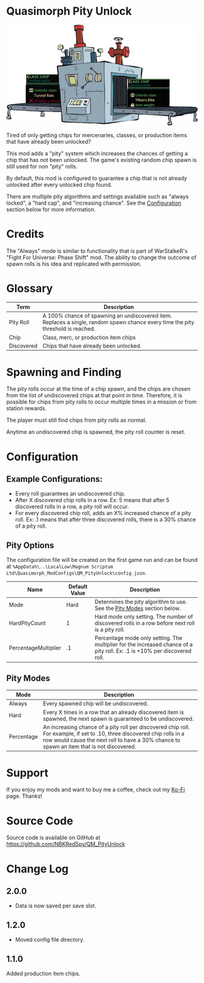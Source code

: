 # Quasimorph Pity Unlock

![thumbnail icon](media/thumbnail.png)

Tired of only getting chips for mercenaries, classes, or production items that have already been unlocked?

This mod adds a "pity" system which increases the chances of getting a chip that has not been unlocked.  The game's existing random chip spawn is still used for non "pity" rolls.

By default, this mod is configured to guarantee a chip that is not already unlocked after every unlocked chip found.

There are multiple pity algorithms and settings available such as "always locked", a "hard cap", and "increasing chance".  See the [Configuration](#configuration) section below for more information.

# Credits
The "Always" mode is similar to functionality that is part of WarStalkeR's "Fight For Universe: Phase Shift" mod. The ability to change the outcome of spawn rolls is his idea and replicated with permission.

# Glossary
|Term|Description|
|--|--|
|Pity Roll|A 100% chance of spawning an undiscovered item.  Replaces a single, random spawn chance every time the pity threshold is reached.|
|Chip|Class, merc, or production item chips|
|Discovered|Chips that have already been unlocked.|

# Spawning and Finding
The pity rolls occur at the time of a chip spawn, and the chips are chosen from the list of undiscovered chips at that point in time.  Therefore, it is possible for chips from pity rolls to occur multiple times in a mission or from station rewards.  

The player must still find chips from pity rolls as normal.

Anytime an undiscovered chip is spawned, the pity roll counter is reset.

# Configuration

## Example Configurations:
* Every roll guarantees an undiscovered chip.
* After X discovered chip rolls in a row.  Ex: 5 means that after 5 discovered rolls in a row, a pity roll will occur.
* For every discovered chip roll, adds an X% increased chance of a pity roll.  Ex: .1 means that after three discovered rolls, there is a 30% chance of a pity roll.

## Pity Options
The configuration file will be created on the first game run and can be found at `%AppData%\..\LocalLow\Magnum Scriptum Ltd\Quasimorph_ModConfigs\QM_PityUnlock\config.json`.

|Name|Default Value|Description|
|--|--|--|
|Mode|Hard|Determines the pity algorithm to use. See the [Pity Modes](#pity-modes) section below.|
|HardPityCount|1|Hard mode only setting.  The number of discovered rolls in a row before next roll is a pity roll.|
|PercentageMultiplier|.1|Percentage mode only setting.  The multiplier for the increased chance of a pity roll.  Ex: .1 is +10% per discovered roll.|

## Pity Modes

|Mode|Description|
|--|--|
|Always|Every spawned chip will be undiscovered.|
|Hard|Every X times in a row that an already discovered item is spawned, the next spawn is guaranteed to be undiscovered.|
|Percentage|An increasing chance of a pity roll per discovered chip roll.  For example, if set to .10, three discovered chip rolls in a row would cause the next roll to have a 30% chance to spawn an item that is not discovered.|

# Support
If you enjoy my mods and want to buy me a coffee, check out my [Ko-Fi](https://ko-fi.com/nbkredspy71915) page.
Thanks!

# Source Code
Source code is available on GitHub at https://github.com/NBKRedSpy/QM_PityUnlock

# Change Log
## 2.0.0
* Data is now saved per save slot.

## 1.2.0
* Moved config file directory.

## 1.1.0
Added production item chips.

